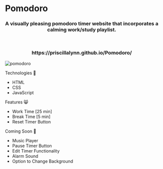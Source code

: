 # Pomodoro
<h3 align="center">A visually pleasing pomodoro timer website that incorporates a calming work/study playlist.</h3>
<br>
<h3 align="center">https://priscillalynn.github.io/Pomodoro/</h3>


![pomodoro](https://user-images.githubusercontent.com/85073401/216035513-f219cdc1-e031-43cb-b0b6-9a97842e40c1.gif)


Technologies 🐹
- HTML
- CSS
- JavaScript

Features 😸
- Work Time [25 min]
- Break Time [5 min]
- Reset Timer Button

Coming Soon 🐶
- Music Player
- Pause Timer Button
- Edit Timer Functionality
- Alarm Sound
- Option to Change Background

